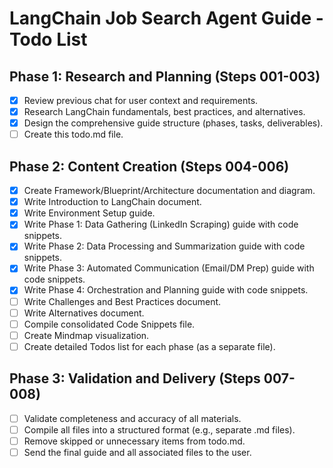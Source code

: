 # LangChain Job Search Agent Guide - Todo List

## Phase 1: Research and Planning (Steps 001-003)
- [X] Review previous chat for user context and requirements.
- [X] Research LangChain fundamentals, best practices, and alternatives.
- [X] Design the comprehensive guide structure (phases, tasks, deliverables).
- [ ] Create this todo.md file.

## Phase 2: Content Creation (Steps 004-006)
- [X] Create Framework/Blueprint/Architecture documentation and diagram.
- [X] Write Introduction to LangChain document.
- [X] Write Environment Setup guide.
- [X] Write Phase 1: Data Gathering (LinkedIn Scraping) guide with code snippets.
- [X] Write Phase 2: Data Processing and Summarization guide with code snippets.
- [X] Write Phase 3: Automated Communication (Email/DM Prep) guide with code snippets.
- [X] Write Phase 4: Orchestration and Planning guide with code snippets.
- [ ] Write Challenges and Best Practices document.
- [ ] Write Alternatives document.
- [ ] Compile consolidated Code Snippets file.
- [ ] Create Mindmap visualization.
- [ ] Create detailed Todos list for each phase (as a separate file).

## Phase 3: Validation and Delivery (Steps 007-008)
- [ ] Validate completeness and accuracy of all materials.
- [ ] Compile all files into a structured format (e.g., separate .md files).
- [ ] Remove skipped or unnecessary items from todo.md.
- [ ] Send the final guide and all associated files to the user.
